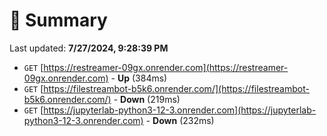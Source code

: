 # 📖 Summary
Last updated: **7/27/2024, 9:28:39 PM**

- `GET` [https://restreamer-09gx.onrender.com](https://restreamer-09gx.onrender.com) - **Up** (384ms)
- `GET` [https://filestreambot-b5k6.onrender.com/](https://filestreambot-b5k6.onrender.com/) - **Down** (219ms)
- `GET` [https://jupyterlab-python3-12-3.onrender.com](https://jupyterlab-python3-12-3.onrender.com) - **Down** (232ms)

